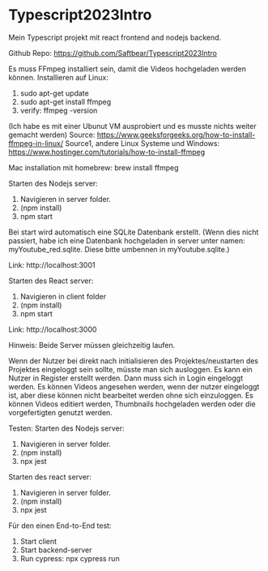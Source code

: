 # Typescript2023Intro
Mein Typescript projekt mit react frontend and nodejs backend. 

Github Repo: https://github.com/Saftbear/Typescript2023Intro

Es muss FFmpeg installiert sein, damit die Videos hochgeladen werden können. 
Installieren auf Linux:
1. sudo apt-get update
2. sudo apt-get install ffmpeg
3. verify: ffmpeg -version

(Ich habe es mit einer Ubunut VM ausprobiert und es musste nichts weiter gemacht werden)
Source: https://www.geeksforgeeks.org/how-to-install-ffmpeg-in-linux/
Source1, andere Linux Systeme und Windows: https://www.hostinger.com/tutorials/how-to-install-ffmpeg


Mac installation mit homebrew: 
brew install ffmpeg

Starten des Nodejs server:
1. Navigieren in server folder.
2. (npm install)
3. npm start

Bei start wird automatisch eine SQLite Datenbank erstellt. 
(Wenn dies nicht passiert, habe ich eine Datenbank hochgeladen in server unter namen: myYoutube_red.sqlite. Diese bitte umbennen in myYoutube.sqlite.)



Link: http://localhost:3001

Starten des React server:
1. Navigieren in client folder
2. (npm install)
3. npm start

Link: http://localhost:3000

Hinweis: Beide Server müssen gleichzeitig laufen. 

Wenn der Nutzer bei direkt nach initialisieren des Projektes/neustarten des Projektes eingeloggt sein sollte, müsste man sich ausloggen.
Es kann ein Nutzer in Register erstellt werden. Dann muss sich in Login eingeloggt werden. Es können Videos angesehen werden, wenn der nutzer eingeloggt ist, aber diese können nicht bearbeitet werden ohne sich einzuloggen.
Es können Videos editiert werden, Thumbnails hochgeladen werden oder die vorgefertigten genutzt werden. 

Testen:
Starten des Nodejs server:
1. Navigieren in server folder.
2. (npm install)
3. npx jest

Starten des react server:
1. Navigieren in server folder.
2. (npm install)
3. npx jest


Für den einen End-to-End test:
1. Start client 
2. Start backend-server
3. Run cypress: npx cypress run
